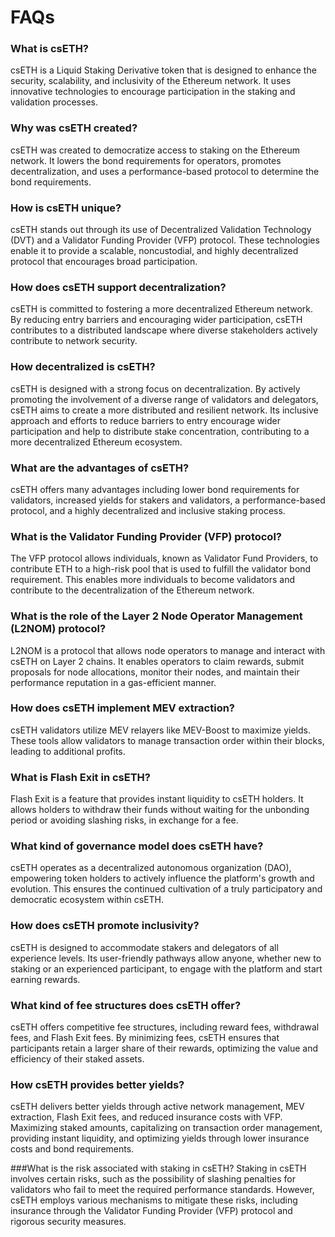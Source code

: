 # FAQs

### What is csETH?
csETH is a Liquid Staking Derivative token that is designed to enhance the security, scalability, and inclusivity of the Ethereum network. It uses innovative technologies to encourage participation in the staking and validation processes.

### Why was csETH created?
csETH was created to democratize access to staking on the Ethereum network. It lowers the bond requirements for operators, promotes decentralization, and uses a performance-based protocol to determine the bond requirements.

### How is csETH unique?
csETH stands out through its use of Decentralized Validation Technology (DVT) and a Validator Funding Provider (VFP) protocol. These technologies enable it to provide a scalable, noncustodial, and highly decentralized protocol that encourages broad participation.

### How does csETH support decentralization?
csETH is committed to fostering a more decentralized Ethereum network. By reducing entry barriers and encouraging wider participation, csETH contributes to a distributed landscape where diverse stakeholders actively contribute to network security.

### How decentralized is csETH?
csETH is designed with a strong focus on decentralization. By actively promoting the involvement of a diverse range of validators and delegators, csETH aims to create a more distributed and resilient network. Its inclusive approach and efforts to reduce barriers to entry encourage wider participation and help to distribute stake concentration, contributing to a more decentralized Ethereum ecosystem.

### What are the advantages of csETH?
csETH offers many advantages including lower bond requirements for validators, increased yields for stakers and validators, a performance-based protocol, and a highly decentralized and inclusive staking process.

### What is the Validator Funding Provider (VFP) protocol?
The VFP protocol allows individuals, known as Validator Fund Providers, to contribute ETH to a high-risk pool that is used to fulfill the validator bond requirement. This enables more individuals to become validators and contribute to the decentralization of the Ethereum network.

### What is the role of the Layer 2 Node Operator Management (L2NOM) protocol?
L2NOM is a protocol that allows node operators to manage and interact with csETH on Layer 2 chains. It enables operators to claim rewards, submit proposals for node allocations, monitor their nodes, and maintain their performance reputation in a gas-efficient manner.

### How does csETH implement MEV extraction?
csETH validators utilize MEV relayers like MEV-Boost to maximize yields. These tools allow validators to manage transaction order within their blocks, leading to additional profits.

### What is Flash Exit in csETH?
Flash Exit is a feature that provides instant liquidity to csETH holders. It allows holders to withdraw their funds without waiting for the unbonding period or avoiding slashing risks, in exchange for a fee.

### What kind of governance model does csETH have?
csETH operates as a decentralized autonomous organization (DAO), empowering token holders to actively influence the platform's growth and evolution. This ensures the continued cultivation of a truly participatory and democratic ecosystem within csETH.

### How does csETH promote inclusivity?
csETH is designed to accommodate stakers and delegators of all experience levels. Its user-friendly pathways allow anyone, whether new to staking or an experienced participant, to engage with the platform and start earning rewards.

### What kind of fee structures does csETH offer?
csETH offers competitive fee structures, including reward fees, withdrawal fees, and Flash Exit fees. By minimizing fees, csETH ensures that participants retain a larger share of their rewards, optimizing the value and efficiency of their staked assets.

### How csETH provides better yields?
csETH delivers better yields through active network management, MEV extraction, Flash Exit fees, and reduced insurance costs with VFP. Maximizing staked amounts, capitalizing on transaction order management, providing instant liquidity, and optimizing yields through lower insurance costs and bond requirements.

###What is the risk associated with staking in csETH?
Staking in csETH involves certain risks, such as the possibility of slashing penalties for validators who fail to meet the required performance standards. However, csETH employs various mechanisms to mitigate these risks, including insurance through the Validator Funding Provider (VFP) protocol and rigorous security measures.
